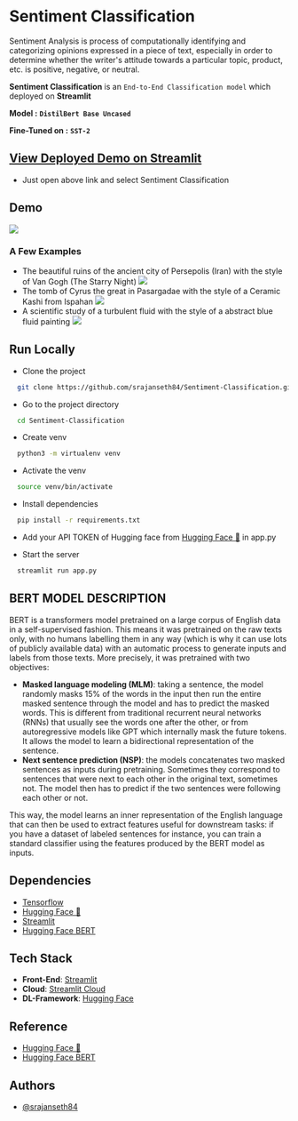 # Sentiment Classification 

Sentiment Analysis is process of computationally identifying and categorizing opinions expressed in a piece of text, especially in order to determine whether the writer's attitude towards a particular topic, product, etc. is positive, negative, or neutral.

**Sentiment Classification** is an `End-to-End Classification model` which deployed on **Streamlit**

**Model :** **`DistilBert Base Uncased`**

**Fine-Tuned on :** **`SST-2`**

## [View Deployed Demo on Streamlit](https://share.streamlit.io/srajanseth84/all-ml-projects-streamlit/main/app.py)
- Just open above link and select Sentiment Classification



## Demo


![](extras/)

### A Few Examples

* The beautiful ruins of the ancient city of Persepolis (Iran) with the style of Van Gogh (The Starry Night) 
  <img src="images/">
* The tomb of Cyrus the great in Pasargadae with the style of a Ceramic Kashi from Ispahan 
  <img src="images/">
* A scientific study of a turbulent fluid with the style of a abstract blue fluid painting
  <img src = "images/">



## Run Locally


* Clone the project

```bash
  git clone https://github.com/srajanseth84/Sentiment-Classification.git
```

* Go to the project directory

```bash
  cd Sentiment-Classification
```
* Create venv

```bash
  python3 -m virtualenv venv 
```

* Activate the venv

```bash
  source venv/bin/activate
```

* Install dependencies

```bash
  pip install -r requirements.txt
```
* Add your API TOKEN of Hugging face from [Hugging Face 🤗](https://huggingface.co/) in app.py

* Start the server

```bash
  streamlit run app.py 
```

## BERT MODEL DESCRIPTION

BERT is a transformers model pretrained on a large corpus of English data in a self-supervised fashion. This means it was pretrained on the raw texts only, with no humans labelling them in any way (which is why it can use lots of publicly available data) with an automatic process to generate inputs and labels from those texts. More precisely, it was pretrained with two objectives:

- **Masked language modeling (MLM)**: taking a sentence, the model randomly masks 15% of the words in the input then run the entire masked sentence through the model and has to predict the masked words. This is different from traditional recurrent neural networks (RNNs) that usually see the words one after the other, or from autoregressive models like GPT which internally mask the future tokens. It allows the model to learn a bidirectional representation of the sentence.
- **Next sentence prediction (NSP)**: the models concatenates two masked sentences as inputs during pretraining. Sometimes they correspond to sentences that were next to each other in the original text, sometimes not. The model then has to predict if the two sentences were following each other or not.


This way, the model learns an inner representation of the English language that can then be used to extract features useful for downstream tasks: if you have a dataset of labeled sentences for instance, you can train a standard classifier using the features produced by the BERT model as inputs.



## Dependencies

* [Tensorflow](https://github.com/tensorflow/tensorflow)
* [Hugging Face 🤗](https://huggingface.co/)
* [Streamlit](https://github.com/streamlit/streamlit)
* [Hugging Face BERT](https://huggingface.co/bert-base-uncased)  

## Tech Stack
* **Front-End**: [Streamlit](https://github.com/streamlit/streamlit)
* **Cloud**: [Streamlit Cloud](https://streamlit.io/cloud)
* **DL-Framework**: [Hugging Face](https://huggingface.co/)


## Reference

- [Hugging Face 🤗](https://huggingface.co/)
- [Hugging Face BERT](https://huggingface.co/bert-base-uncased)

## Authors

- [@srajanseth84](https://github.com/srajanseth84)
